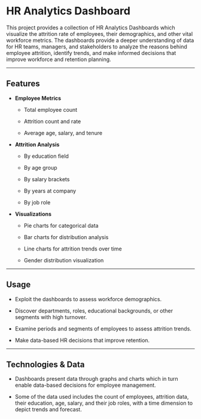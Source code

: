 # HR Analytics Dashboard  

This project provides a collection of HR Analytics Dashboards which visualize the attrition rate of employees, their demographics, and other vital workforce metrics.
The dashboards provide a deeper understanding of data for HR teams, managers, and stakeholders to analyze the reasons behind employee attrition, identify trends, and make informed decisions that improve workforce and retention planning.  

---  

## Features  

- **Employee Metrics**  

  - Total employee count  

  - Attrition count and rate  

  - Average age, salary, and tenure  

- **Attrition Analysis**  

  - By education field  

  - By age group  

  - By salary brackets  

  - By years at company  

  - By job role  

- **Visualizations**  

  - Pie charts for categorical data  

  - Bar charts for distribution analysis  

  - Line charts for attrition trends over time  

  - Gender distribution visualization  

---  

## Usage  

- Exploit the dashboards to assess workforce demographics.  

- Discover departments, roles, educational backgrounds, or other segments with high turnover.  

- Examine periods and segments of employees to assess attrition trends.  

- Make data-based HR decisions that improve retention.  

---  

## Technologies & Data  

- Dashboards present data through graphs and charts which in turn enable data-based decisions for employee management.  

- Some of the data used includes the count of employees, attrition data, their education, age, salary, and their job roles, with a time dimension to depict trends and forecast.

